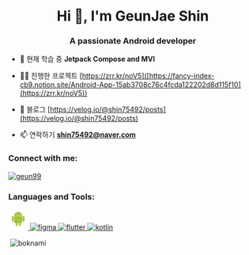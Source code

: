 <h1 align="center">Hi 👋, I'm GeunJae Shin</h1>
<h3 align="center">A passionate Android developer</h3>

- 🌱 현재 학습 중  **Jetpack Compose and MVI**

- 👨‍💻 진행한 프로젝트 [https://zrr.kr/noV5]([https://fancy-index-cb9.notion.site/Android-App-15ab3708c76c4fcda122202d8d115f10](https://zrr.kr/noV5))

- 📝 블로그 [https://velog.io/@shin75492/posts](https://velog.io/@shin75492/posts)

- 📫 연락하기 **shin75492@naver.com**

<h3 align="left">Connect with me:</h3>
<p align="left">
<a href="https://instagram.com/geun99" target="blank"><img align="center" src="https://raw.githubusercontent.com/rahuldkjain/github-profile-readme-generator/master/src/images/icons/Social/instagram.svg" alt="geun99" height="30" width="40" /></a>
</p>

<h3 align="left">Languages and Tools:</h3>
<p align="left"> <a href="https://developer.android.com" target="_blank" rel="noreferrer"> <img src="https://raw.githubusercontent.com/devicons/devicon/master/icons/android/android-original-wordmark.svg" alt="android" width="40" height="40"/> </a> <a href="https://www.figma.com/" target="_blank" rel="noreferrer"> <img src="https://www.vectorlogo.zone/logos/figma/figma-icon.svg" alt="figma" width="40" height="40"/> </a> <a href="https://flutter.dev" target="_blank" rel="noreferrer"> <img src="https://www.vectorlogo.zone/logos/flutterio/flutterio-icon.svg" alt="flutter" width="40" height="40"/> </a> <a href="https://kotlinlang.org" target="_blank" rel="noreferrer"> <img src="https://www.vectorlogo.zone/logos/kotlinlang/kotlinlang-icon.svg" alt="kotlin" width="40" height="40"/> </a> </p>

<p>&nbsp;<img align="center" src="https://github-readme-stats.vercel.app/api?username=boknami&show_icons=true&locale=en" alt="boknami" /></p>
